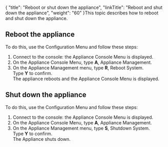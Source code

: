 {
    "title": "Reboot or shut down the appliance",
    "linkTitle": "Reboot and shut down the appliance",
    "weight": "60"
}This topic describes how to reboot and shut down the appliance.

<span id="_Toc331683655"></span>

## Reboot the appliance

To do this, use the Configuration Menu and follow these steps:

1.  Connect to the console: the Appliance Console Menu is displayed.
2.  On the Appliance Console Menu, type **A**, Appliance Management.
3.  On the Appliance Management menu, type **R**, Reboot System.  
    Type **Y** to confirm.  
    The appliance reboots and the Appliance Console Menu is displayed.

<span id="_Toc331683656"></span>

## Shut down the appliance

To do this, use the Configuration Menu and follow these steps:

1.  Connect to the console: the Appliance Console Menu is displayed.
2.  On the Appliance Console Menu, type **A**, Appliance Management.
3.  On the Appliance Management menu, type **S**, Shutdown System.  
    Type **Y** to confirm.  
    The Appliance shuts down.
